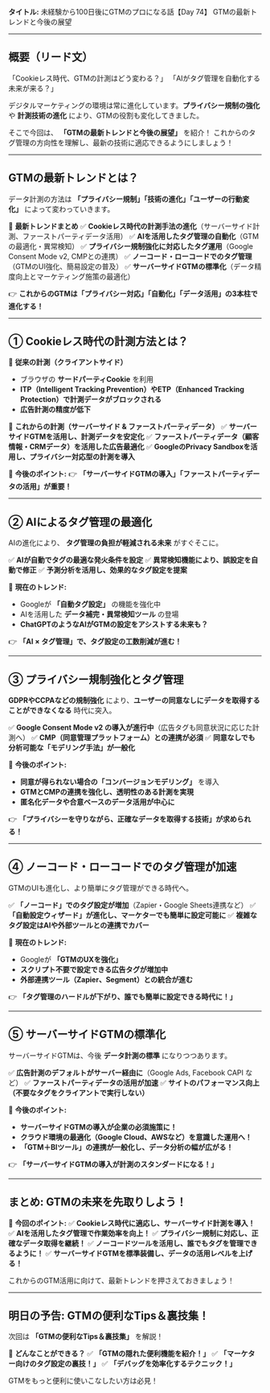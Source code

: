 **タイトル:**
未経験から100日後にGTMのプロになる話【Day 74】
GTMの最新トレンドと今後の展望

---

## **概要（リード文）**

「Cookieレス時代、GTMの計測はどう変わる？」
「AIがタグ管理を自動化する未来が来る？」

デジタルマーケティングの環境は常に進化しています。**プライバシー規制の強化** や **計測技術の進化** により、GTMの役割も変化してきました。

そこで今回は、 **「GTMの最新トレンドと今後の展望」** を紹介！ これからのタグ管理の方向性を理解し、最新の技術に適応できるようにしましょう！

---

## **GTMの最新トレンドとは？**

データ計測の方法は **「プライバシー規制」「技術の進化」「ユーザーの行動変化」** によって変わっていきます。

📌 **最新トレンドまとめ**
✅ **Cookieレス時代の計測手法の進化**（サーバーサイド計測、ファーストパーティデータ活用）
✅ **AIを活用したタグ管理の自動化**（GTMの最適化・異常検知）
✅ **プライバシー規制強化に対応したタグ運用**（Google Consent Mode v2, CMPとの連携）
✅ **ノーコード・ローコードでのタグ管理**（GTMのUI強化、簡易設定の普及）
✅ **サーバーサイドGTMの標準化**（データ精度向上とマーケティング施策の最適化）

👉 **これからのGTMは「プライバシー対応」「自動化」「データ活用」の3本柱で進化する！**

---

## **① Cookieレス時代の計測方法とは？**

🔹 **従来の計測（クライアントサイド）**
- ブラウザの **サードパーティCookie** を利用
- **ITP（Intelligent Tracking Prevention）やETP（Enhanced Tracking Protection）で計測データがブロックされる**
- **広告計測の精度が低下**

🔹 **これからの計測（サーバーサイド & ファーストパーティデータ）**
✅ **サーバーサイドGTMを活用し、計測データを安定化**
✅ **ファーストパーティデータ（顧客情報・CRMデータ）を活用した広告最適化**
✅ **GoogleのPrivacy Sandboxを活用し、プライバシー対応型の計測を導入**

📌 **今後のポイント:**
👉 **「サーバーサイドGTMの導入」「ファーストパーティデータの活用」が重要！**

---

## **② AIによるタグ管理の最適化**

AIの進化により、 **タグ管理の負担が軽減される未来** がすぐそこに。

✅ **AIが自動でタグの最適な発火条件を設定**
✅ **異常検知機能により、誤設定を自動で修正**
✅ **予測分析を活用し、効果的なタグ設定を提案**

📌 **現在のトレンド:**
- Googleが **「自動タグ設定」** の機能を強化中
- AIを活用した **データ補完・異常検知ツール** の登場
- **ChatGPTのようなAIがGTMの設定をアシストする未来も？**

👉 **「AI × タグ管理」で、タグ設定の工数削減が進む！**

---

## **③ プライバシー規制強化とタグ管理**

**GDPRやCCPAなどの規制強化** により、**ユーザーの同意なしにデータを取得することができなくなる** 時代に突入。

✅ **Google Consent Mode v2 の導入が進行中**（広告タグも同意状況に応じた計測へ）
✅ **CMP（同意管理プラットフォーム）との連携が必須**
✅ **同意なしでも分析可能な「モデリング手法」が一般化**

📌 **今後のポイント:**
- **同意が得られない場合の「コンバージョンモデリング」** を導入
- **GTMとCMPの連携を強化し、透明性のある計測を実現**
- **匿名化データや合意ベースのデータ活用が中心に**

👉 **「プライバシーを守りながら、正確なデータを取得する技術」が求められる！**

---

## **④ ノーコード・ローコードでのタグ管理が加速**

GTMのUIも進化し、より簡単にタグ管理ができる時代へ。

✅ **「ノーコード」でのタグ設定が増加**（Zapier・Google Sheets連携など）
✅ **「自動設定ウィザード」が進化し、マーケターでも簡単に設定可能に**
✅ **複雑なタグ設定はAIや外部ツールとの連携でカバー**

📌 **現在のトレンド:**
- Googleが **「GTMのUXを強化」**
- **スクリプト不要で設定できる広告タグが増加中**
- **外部連携ツール（Zapier、Segment）との統合が進む**

👉 **「タグ管理のハードルが下がり、誰でも簡単に設定できる時代に！」**

---

## **⑤ サーバーサイドGTMの標準化**

サーバーサイドGTMは、今後 **データ計測の標準** になりつつあります。

✅ **広告計測のデフォルトがサーバー経由に**（Google Ads, Facebook CAPI など）
✅ **ファーストパーティデータの活用が加速**
✅ **サイトのパフォーマンス向上（不要なタグをクライアントで実行しない）**

📌 **今後のポイント:**
- **サーバーサイドGTMの導入が企業の必須施策に！**
- **クラウド環境の最適化（Google Cloud、AWSなど）を意識した運用へ！**
- **「GTM＋BIツール」の連携が一般化し、データ分析の幅が広がる！**

👉 **「サーバーサイドGTMの導入が計測のスタンダードになる！」**

---

## **まとめ: GTMの未来を先取りしよう！**

📌 **今回のポイント:**
✅ **Cookieレス時代に適応し、サーバーサイド計測を導入！**
✅ **AIを活用したタグ管理で作業効率を向上！**
✅ **プライバシー規制に対応し、正確なデータ取得を継続！**
✅ **ノーコードツールを活用し、誰でもタグを管理できるように！**
✅ **サーバーサイドGTMを標準装備し、データの活用レベルを上げる！**

これからのGTM活用に向けて、最新トレンドを押さえておきましょう！

---

## **明日の予告: GTMの便利なTips＆裏技集！**

次回は **「GTMの便利なTips＆裏技集」** を解説！

📌 **どんなことができる？**
✅ **「GTMの隠れた便利機能を紹介！」**
✅ **「マーケター向けのタグ設定の裏技！」**
✅ **「デバッグを効率化するテクニック！」**

GTMをもっと便利に使いこなしたい方は必見！
